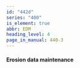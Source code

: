 ```yaml
---
id: "442d"
series: "400"
is_element: true
abbr: EDM
heading_level: 4
page_in_manual: 440-3
---
```


#### Erosion data maintenance